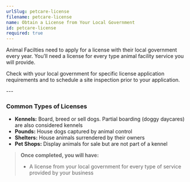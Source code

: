 ```yaml
---
urlSlug: petcare-license
filename: petcare-license
name: Obtain a License from Your Local Government
id: petcare-license
required: true
---
```

Animal Facilties need to apply for a license with their local government every year. You’ll need a license for every type animal facility service you will provide. 

Check with your local government for specific license application requirements and to schedule a site inspection prior to your application.   

-﻿--

### Common Types of Licenses

* **Kennels:** Board, breed or sell dogs. Partial boarding (doggy daycares) are also considered kennels   
* **Pounds:** House dogs captured by animal control  
* **Shelters:** House animals surrendered by their owners  
* **Pet Shops:** Display animals for sale but are not part of a kennel


>**Once completed, you will have:**  
>* A license from your local government for every type of service provided by your business